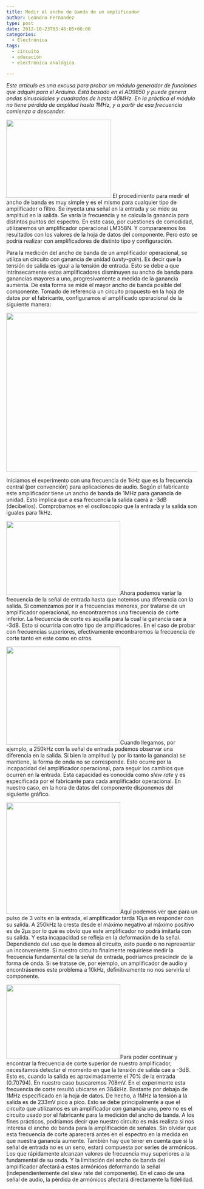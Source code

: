 ```yaml
---
title: Medir el ancho de banda de un amplificador
author: Leandro Fernandez
type: post
date: 2012-10-23T03:46:05+00:00
categories:
  - Electrónica
tags:
  - circuito
  - educación
  - electrónica analógica

---
```

_Este artículo es una excusa para probar un módulo generador de funciones que adquirí para el Arduino. Está basado en el AD9850 y puede genera ondas sinusoidales y cuadradas de hasta 40MHz. En la práctica el módulo no tiene pérdida de amplitud hasta 1MHz, y a partir de esa frecuencia comienza a descender._

<img loading="lazy" class="alignleft size-full wp-image-1229" title="DDS for Arduino" src="http://blog.drk.com.ar/wp-content/uploads/2012/10/dds_arduino.jpg" alt="" width="276" height="206" /> El procedimiento para medir el ancho de banda es muy simple y es el mismo para cualquier tipo de amplificador o filtro. Se inyecta una señal en la entrada y se mide su amplitud en la salida. Se varía la frecuencia y se calcula la ganancia para distintos puntos del espectro. En este caso, por cuestiones de comodidad, utilizaremos un amplificador operacional LM358N. Y compararemos los resultados con los valores de la hoja de datos del componente. Pero esto se podría realizar con amplificadores de distinto tipo y configuración.

<!--more-->

Para la medición del ancho de banda de un amplificador operacional, se utiliza un circuito con ganancia de unidad (_unity-gain_). Es decir que la tensión de salida es igual a la tensión de entrada. Esto se debe a que intrínsecamente estos amplificadores disminuyen su ancho de banda para ganancias mayores a uno, progresivamente a medida de la ganancia aumenta. De esta forma se mide el mayor ancho de banda posible del componente. Tomado de referencia un circuito propuesto en la hoja de datos por el fabricante, configuramos el amplificado operacional de la siguiente manera:

[<img loading="lazy" class="alignnone size-full wp-image-1231" title="LM358N Unity gain circuit" src="http://blog.drk.com.ar/wp-content/uploads/2012/10/unity-gain.png" alt="" width="654" height="419" srcset="https://blog.drk.com.ar/wp-content/uploads/2012/10/unity-gain.png 654w, https://blog.drk.com.ar/wp-content/uploads/2012/10/unity-gain-300x192.png 300w, https://blog.drk.com.ar/wp-content/uploads/2012/10/unity-gain-468x300.png 468w" sizes="(max-width: 654px) 100vw, 654px" />][1]

Iniciamos el experimento con una frecuencia de 1kHz que es la frecuencia central (por convención) para aplicaciones de audio. Según el fabricante este amplificador tiene un ancho de banda de 1MHz para ganancia de unidad. Esto implica que a esa frecuencia la salida caerá a -3dB (decibelios). Comprobamos en el osciloscopio que la entrada y la salida son iguales para 1kHz.

[<img loading="lazy" class="size-medium wp-image-1233 alignright" title="BW LM358N a 1kHz" src="http://blog.drk.com.ar/wp-content/uploads/2012/10/bw_lm358n_1khz-300x195.png" alt="" width="300" height="195" srcset="https://blog.drk.com.ar/wp-content/uploads/2012/10/bw_lm358n_1khz-300x195.png 300w, https://blog.drk.com.ar/wp-content/uploads/2012/10/bw_lm358n_1khz-459x300.png 459w, https://blog.drk.com.ar/wp-content/uploads/2012/10/bw_lm358n_1khz.png 784w" sizes="(max-width: 300px) 100vw, 300px" />][2]Ahora podemos variar la frecuencia de la señal de entrada hasta que notemos una diferencia con la salida. Si comenzamos por ir a frecuencias menores, por tratarse de un amplificador operacional, no encontraremos una frecuencia de corte inferior. La frecuencia de corte es aquella para la cual la ganancia cae a -3dB. Esto sí ocurriría con otro tipo de amplificadores. En el caso de probar con frecuencias superiores, efectivamente encontraremos la frecuencia de corte tanto en este como en otros.

[<img loading="lazy" class="size-medium wp-image-1234 alignleft" title="LM358N 250kHz response" src="http://blog.drk.com.ar/wp-content/uploads/2012/10/250khz_response-300x258.png" alt="" width="300" height="258" srcset="https://blog.drk.com.ar/wp-content/uploads/2012/10/250khz_response-300x258.png 300w, https://blog.drk.com.ar/wp-content/uploads/2012/10/250khz_response-348x300.png 348w, https://blog.drk.com.ar/wp-content/uploads/2012/10/250khz_response.png 595w" sizes="(max-width: 300px) 100vw, 300px" />][3]Cuando llegamos, por ejemplo, a 250kHz con la señal de entrada podemos observar una diferencia en la salida. Si bien la amplitud (y por lo tanto la ganancia) se mantiene, la forma de onda no se corresponde. Esto ocurre por la incapacidad del amplificador operacional, para seguir los cambios que ocurren en la entrada. Esta capacidad es conocida como _slew rate_ y es especificada por el fabricante para cada amplificador operacional. En nuestro caso, en la hora de datos del componente disponemos del siguiente gráfico.

[<img loading="lazy" class="alignright size-medium wp-image-1235" title="Slew rate LM358" src="http://blog.drk.com.ar/wp-content/uploads/2012/10/slew_rate_lm358-300x293.png" alt="" width="300" height="293" srcset="https://blog.drk.com.ar/wp-content/uploads/2012/10/slew_rate_lm358-300x293.png 300w, https://blog.drk.com.ar/wp-content/uploads/2012/10/slew_rate_lm358-306x300.png 306w, https://blog.drk.com.ar/wp-content/uploads/2012/10/slew_rate_lm358.png 394w" sizes="(max-width: 300px) 100vw, 300px" />][4]Aquí podemos ver que para un pulso de 3 volts en la entrada, el amplificador tarda 10µs en responder con su salida. A 250kHz la cresta desde el máximo negativo al máximo positivo es de 2µs por lo que es obvio que este amplificador no podrá imitarla con su salida. Y esta incapacidad se refleja en la deformación de la señal. Dependiendo del uso que le demos al circuito, esto puede o no representar un inconveniente. Si nuestro circuito finalmente requiriese medir la frecuencia fundamental de la señal de entrada, podríamos prescindir de la forma de onda. Si se tratase de, por ejemplo, un amplificador de audio y encontrásemos este problema a 10kHz, definitivamente no nos serviría el componente.

[<img loading="lazy" class="alignleft size-medium wp-image-1237" title="Frecuencia de corte superior" src="http://blog.drk.com.ar/wp-content/uploads/2012/10/frecuencia_corte_superior-300x196.png" alt="" width="300" height="196" srcset="https://blog.drk.com.ar/wp-content/uploads/2012/10/frecuencia_corte_superior-300x196.png 300w, https://blog.drk.com.ar/wp-content/uploads/2012/10/frecuencia_corte_superior-458x300.png 458w, https://blog.drk.com.ar/wp-content/uploads/2012/10/frecuencia_corte_superior.png 784w" sizes="(max-width: 300px) 100vw, 300px" />][5]Para poder continuar y encontrar la frecuencia de corte superior de nuestro amplificador, necesitamos detectar el momento en que la tensión de salida cae a -3dB. Esto es, cuando la salida es aproximadamente el 70% de la entrada (0.70794). En nuestro caso buscaremos 708mV. En el experimente esta frecuencia de corte resultó ubicarse en 384kHz. Bastante por debajo de 1MHz especificado en la hoja de datos. De hecho, a 1MHz la tensión a la salida es de 233mV pico a pico. Esto se debe principalmente a que el circuito que utilizamos es un amplificador con ganancia uno, pero no es el circuito usado por el fabricante para la medición del ancho de banda. A los fines prácticos, podríamos decir que nuestro circuito es más realista si nos interesa el ancho de banda para la amplificación de señales. Sin olvidar que esta frecuencia de corte aparecerá antes en el espectro en la medida en que nuestra ganancia aumente. También hay que tener en cuenta que si la señal de entrada no es un seno, estará compuesta por series de armónicos. Los que rápidamente alcanzan valores de frecuencia muy superiores a la fundamental de su onda. Y la limitación del ancho de banda del amplificador afectará a estos armónicos deformando la señal (independientemente del slew rate del componente). En el caso de una señal de audio, la pérdida de armónicos afectará directamente la fidelidad.

 [1]: http://blog.drk.com.ar/wp-content/uploads/2012/10/unity-gain.png
 [2]: http://blog.drk.com.ar/wp-content/uploads/2012/10/bw_lm358n_1khz.png
 [3]: http://blog.drk.com.ar/wp-content/uploads/2012/10/250khz_response.png
 [4]: http://blog.drk.com.ar/wp-content/uploads/2012/10/slew_rate_lm358.png
 [5]: http://blog.drk.com.ar/wp-content/uploads/2012/10/frecuencia_corte_superior.png